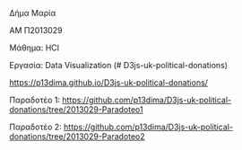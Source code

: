 
Δήμα Μαρία

ΑΜ Π2013029

Μάθημα: HCI

Εργασία: Data Visualization (# D3js-uk-political-donations)

https://p13dima.github.io/D3js-uk-political-donations/

Παραδοτέο 1:
https://github.com/p13dima/D3js-uk-political-donations/tree/2013029-Paradoteo1

Παραδοτέο 2:
https://github.com/p13dima/D3js-uk-political-donations/tree/2013029-Paradoteo2
